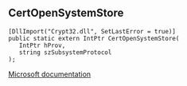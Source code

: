 ## CertOpenSystemStore

```
[DllImport("Crypt32.dll", SetLastError = true)]
public static extern IntPtr CertOpenSystemStore(
   IntPtr hProv,
   string szSubsystemProtocol
);
```

[Microsoft documentation](TODO)
